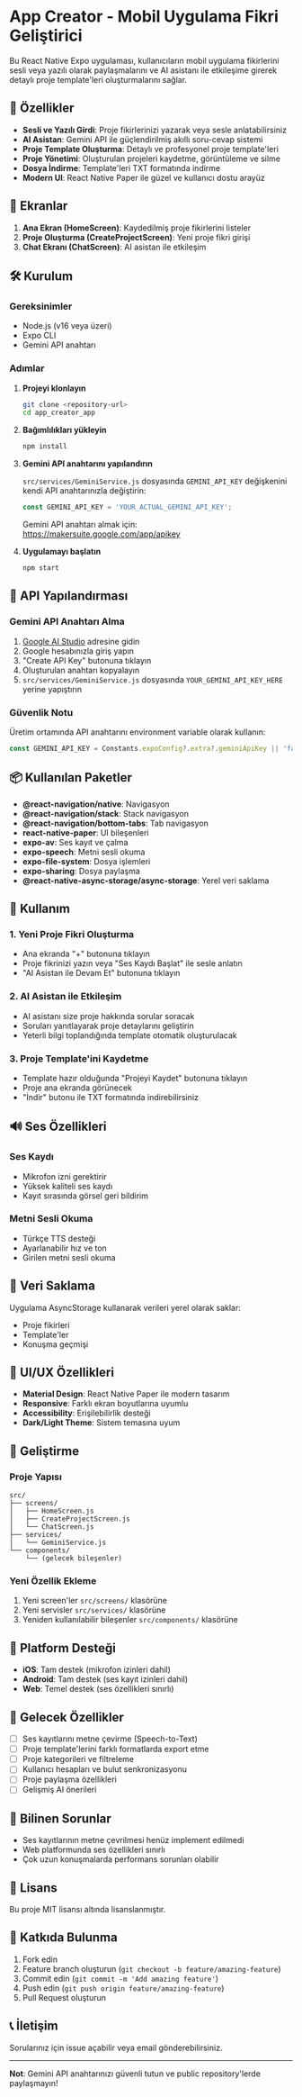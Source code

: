 # App Creator - Mobil Uygulama Fikri Geliştirici

Bu React Native Expo uygulaması, kullanıcıların mobil uygulama fikirlerini sesli veya yazılı olarak paylaşmalarını ve AI asistanı ile etkileşime girerek detaylı proje template'leri oluşturmalarını sağlar.

## 🚀 Özellikler

- **Sesli ve Yazılı Girdi**: Proje fikirlerinizi yazarak veya sesle anlatabilirsiniz
- **AI Asistan**: Gemini API ile güçlendirilmiş akıllı soru-cevap sistemi
- **Proje Template Oluşturma**: Detaylı ve profesyonel proje template'leri
- **Proje Yönetimi**: Oluşturulan projeleri kaydetme, görüntüleme ve silme
- **Dosya İndirme**: Template'leri TXT formatında indirme
- **Modern UI**: React Native Paper ile güzel ve kullanıcı dostu arayüz

## 📱 Ekranlar

1. **Ana Ekran (HomeScreen)**: Kaydedilmiş proje fikirlerini listeler
2. **Proje Oluşturma (CreateProjectScreen)**: Yeni proje fikri girişi
3. **Chat Ekranı (ChatScreen)**: AI asistan ile etkileşim

## 🛠️ Kurulum

### Gereksinimler
- Node.js (v16 veya üzeri)
- Expo CLI
- Gemini API anahtarı

### Adımlar

1. **Projeyi klonlayın**
   ```bash
   git clone <repository-url>
   cd app_creator_app
   ```

2. **Bağımlılıkları yükleyin**
   ```bash
   npm install
   ```

3. **Gemini API anahtarını yapılandırın**
   
   `src/services/GeminiService.js` dosyasında `GEMINI_API_KEY` değişkenini kendi API anahtarınızla değiştirin:
   
   ```javascript
   const GEMINI_API_KEY = 'YOUR_ACTUAL_GEMINI_API_KEY';
   ```
   
   Gemini API anahtarı almak için: https://makersuite.google.com/app/apikey

4. **Uygulamayı başlatın**
   ```bash
   npm start
   ```

## 🔧 API Yapılandırması

### Gemini API Anahtarı Alma

1. [Google AI Studio](https://makersuite.google.com/app/apikey) adresine gidin
2. Google hesabınızla giriş yapın
3. "Create API Key" butonuna tıklayın
4. Oluşturulan anahtarı kopyalayın
5. `src/services/GeminiService.js` dosyasında `YOUR_GEMINI_API_KEY_HERE` yerine yapıştırın

### Güvenlik Notu
Üretim ortamında API anahtarını environment variable olarak kullanın:

```javascript
const GEMINI_API_KEY = Constants.expoConfig?.extra?.geminiApiKey || 'fallback-key';
```

## 📦 Kullanılan Paketler

- **@react-navigation/native**: Navigasyon
- **@react-navigation/stack**: Stack navigasyon
- **@react-navigation/bottom-tabs**: Tab navigasyon
- **react-native-paper**: UI bileşenleri
- **expo-av**: Ses kayıt ve çalma
- **expo-speech**: Metni sesli okuma
- **expo-file-system**: Dosya işlemleri
- **expo-sharing**: Dosya paylaşma
- **@react-native-async-storage/async-storage**: Yerel veri saklama

## 🎯 Kullanım

### 1. Yeni Proje Fikri Oluşturma
- Ana ekranda "+" butonuna tıklayın
- Proje fikrinizi yazın veya "Ses Kaydı Başlat" ile sesle anlatın
- "AI Asistan ile Devam Et" butonuna tıklayın

### 2. AI Asistan ile Etkileşim
- AI asistanı size proje hakkında sorular soracak
- Soruları yanıtlayarak proje detaylarını geliştirin
- Yeterli bilgi toplandığında template otomatik oluşturulacak

### 3. Proje Template'ini Kaydetme
- Template hazır olduğunda "Projeyi Kaydet" butonuna tıklayın
- Proje ana ekranda görünecek
- "İndir" butonu ile TXT formatında indirebilirsiniz

## 🔊 Ses Özellikleri

### Ses Kaydı
- Mikrofon izni gerektirir
- Yüksek kaliteli ses kaydı
- Kayıt sırasında görsel geri bildirim

### Metni Sesli Okuma
- Türkçe TTS desteği
- Ayarlanabilir hız ve ton
- Girilen metni sesli okuma

## 💾 Veri Saklama

Uygulama AsyncStorage kullanarak verileri yerel olarak saklar:
- Proje fikirleri
- Template'ler
- Konuşma geçmişi

## 🎨 UI/UX Özellikleri

- **Material Design**: React Native Paper ile modern tasarım
- **Responsive**: Farklı ekran boyutlarına uyumlu
- **Accessibility**: Erişilebilirlik desteği
- **Dark/Light Theme**: Sistem temasına uyum

## 🚀 Geliştirme

### Proje Yapısı
```
src/
├── screens/
│   ├── HomeScreen.js
│   ├── CreateProjectScreen.js
│   └── ChatScreen.js
├── services/
│   └── GeminiService.js
└── components/
    └── (gelecek bileşenler)
```

### Yeni Özellik Ekleme
1. Yeni screen'ler `src/screens/` klasörüne
2. Yeni servisler `src/services/` klasörüne
3. Yeniden kullanılabilir bileşenler `src/components/` klasörüne

## 📱 Platform Desteği

- **iOS**: Tam destek (mikrofon izinleri dahil)
- **Android**: Tam destek (ses kayıt izinleri dahil)
- **Web**: Temel destek (ses özellikleri sınırlı)

## 🔮 Gelecek Özellikler

- [ ] Ses kayıtlarını metne çevirme (Speech-to-Text)
- [ ] Proje template'lerini farklı formatlarda export etme
- [ ] Proje kategorileri ve filtreleme
- [ ] Kullanıcı hesapları ve bulut senkronizasyonu
- [ ] Proje paylaşma özellikleri
- [ ] Gelişmiş AI önerileri

## 🐛 Bilinen Sorunlar

- Ses kayıtlarının metne çevrilmesi henüz implement edilmedi
- Web platformunda ses özellikleri sınırlı
- Çok uzun konuşmalarda performans sorunları olabilir

## 📄 Lisans

Bu proje MIT lisansı altında lisanslanmıştır.

## 🤝 Katkıda Bulunma

1. Fork edin
2. Feature branch oluşturun (`git checkout -b feature/amazing-feature`)
3. Commit edin (`git commit -m 'Add amazing feature'`)
4. Push edin (`git push origin feature/amazing-feature`)
5. Pull Request oluşturun

## 📞 İletişim

Sorularınız için issue açabilir veya email gönderebilirsiniz.

---

**Not**: Gemini API anahtarınızı güvenli tutun ve public repository'lerde paylaşmayın! 